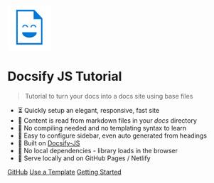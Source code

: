 <img src="_media/docs_face.png" height="100px"/>


# Docsify JS Tutorial
> Tutorial to turn your docs into a docs site using base files

- :hourglass_flowing_sand: Quickly setup an elegant, responsive, fast site
- :open_file_folder: Content is read from markdown files in your _docs_ directory
- :pushpin: No compiling needed and no templating syntax to learn
- :hammer: Easy to configure sidebar, even auto generated from headings
- :nut_and_bolt: Built on [Docsify-JS](https://docsify.js.org/)
- :pushpin: No local dependencies - library loads in the browser
- :pizza: Serve locally and on GitHub Pages / Netlify

[GitHub](https://github.com/michaelcurrin/docsify-js-tutorial/)
[Use a Template](https://github.com/michaelcurrin/docsify-js-template/)
[Getting Started](#docsify-js-tutorial-homepage)
